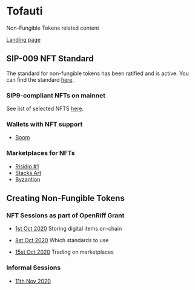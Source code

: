 # Tofauti

Non-Fungible Tokens related content

[Landing page](https://tofauti.mailchimpsites.com/)

## SIP-009 NFT Standard

The standard for non-fungible tokens has been ratified and is active. You can find the standard [here](https://github.com/stacksgov/sips/blob/main/sips/sip-009/sip-009-nft-standard.md).

### SIP9-compliant NFTs on mainnet

See list of selected NFTS [here](nfts.md).
### Wallets with NFT support

- [Boom](https://boom.money)

### Marketplaces for NFTs

- [Risidio #1](https://thisisnumberone.com)
- [Stacks Art](https://stacksart.com)
- [Byzantion](https://byzantion.xyz/)

## Creating Non-Fungible Tokens

### NFT Sessions as part of OpenRiff Grant

- [1st Oct 2020](/nfts-storing-digital-items-on-chain) Storing digital items on-chain

- [8st Oct 2020](/nfts-which-standard-to-use) Which standards to use

- [15st Oct 2020](/nfts-trading-on-marketplaces) Trading on marketplaces

### Informal Sessions

- [11th Nov 2020](/2020-11-16)
